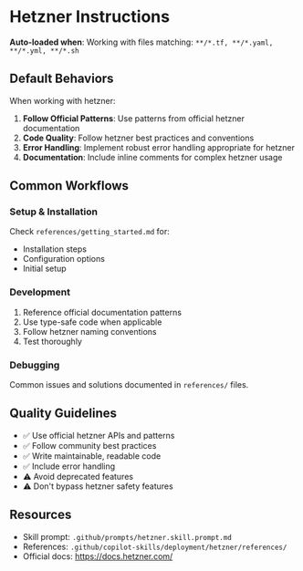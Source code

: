 # Hetzner Instructions

**Auto-loaded when**: Working with files matching: `**/*.tf, **/*.yaml, **/*.yml, **/*.sh`

## Default Behaviors

When working with hetzner:

1. **Follow Official Patterns**: Use patterns from official hetzner documentation
2. **Code Quality**: Follow hetzner best practices and conventions
3. **Error Handling**: Implement robust error handling appropriate for hetzner
4. **Documentation**: Include inline comments for complex hetzner usage

## Common Workflows

### Setup & Installation

Check `references/getting_started.md` for:
- Installation steps
- Configuration options
- Initial setup

### Development

1. Reference official documentation patterns
2. Use type-safe code when applicable
3. Follow hetzner naming conventions
4. Test thoroughly

### Debugging

Common issues and solutions documented in `references/` files.

## Quality Guidelines

- ✅ Use official hetzner APIs and patterns
- ✅ Follow community best practices
- ✅ Write maintainable, readable code
- ✅ Include error handling
- ⚠️ Avoid deprecated features
- ⚠️ Don't bypass hetzner safety features

## Resources

- Skill prompt: `.github/prompts/hetzner.skill.prompt.md`
- References: `.github/copilot-skills/deployment/hetzner/references/`
- Official docs: https://docs.hetzner.com/
